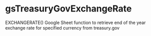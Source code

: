 # gsTreasuryGovExchangeRate
EXCHANGERATE() Google Sheet function to retrieve end of the year exchange rate for specified currency from treasury.gov
